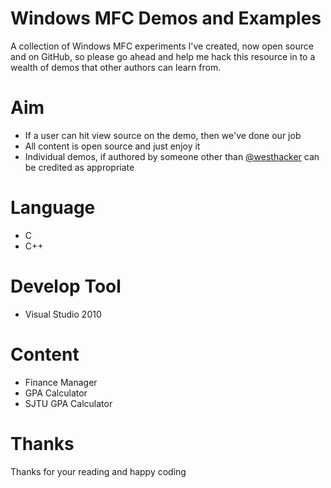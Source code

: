 # Windows MFC Demos and Examples

A collection of Windows MFC experiments I've created, now open source and on GitHub, so please go ahead and help me hack this resource in to a wealth of demos that other authors can learn from.

# Aim

* If a user can hit view source on the demo, then we've done our job
* All content is open source and just enjoy it
* Individual demos, if authored by someone other than [@westhacker](http://twitter.com) can be credited as appropriate

# Language

* C
* C++

# Develop Tool

* Visual Studio 2010

# Content

* Finance Manager
* GPA Calculator
* SJTU GPA Calculator

# Thanks

Thanks for your reading and happy coding
